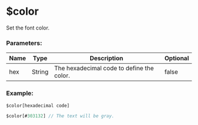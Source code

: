 # $color
Set the font color.

### Parameters:
| Name        | Type        | Description                          | Optional |
| ----------- | ----------- | ------------------------------------ | -------- |
| hex        | String      | The hexadecimal code to define the color.  | false    |

### Example:
```js
$color[hexadecimal code]

$color[#303132] // The text will be gray.
```

